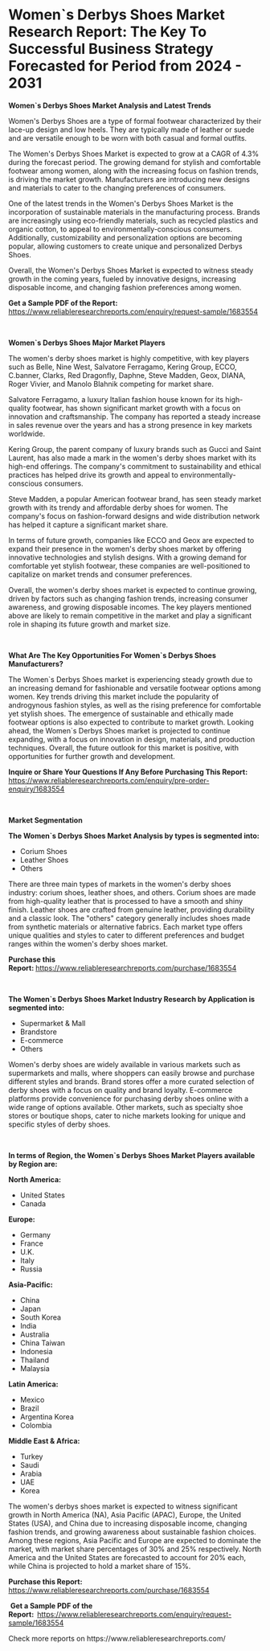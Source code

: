<p><h1>Women`s Derbys Shoes Market Research Report: The Key To Successful Business Strategy Forecasted for Period from 2024 - 2031</h1></p><p><strong>Women`s Derbys Shoes Market Analysis and Latest Trends</strong></p>
<p><p>Women's Derbys Shoes are a type of formal footwear characterized by their lace-up design and low heels. They are typically made of leather or suede and are versatile enough to be worn with both casual and formal outfits.</p><p>The Women's Derbys Shoes Market is expected to grow at a CAGR of 4.3% during the forecast period. The growing demand for stylish and comfortable footwear among women, along with the increasing focus on fashion trends, is driving the market growth. Manufacturers are introducing new designs and materials to cater to the changing preferences of consumers.</p><p>One of the latest trends in the Women's Derbys Shoes Market is the incorporation of sustainable materials in the manufacturing process. Brands are increasingly using eco-friendly materials, such as recycled plastics and organic cotton, to appeal to environmentally-conscious consumers. Additionally, customizability and personalization options are becoming popular, allowing customers to create unique and personalized Derbys Shoes.</p><p>Overall, the Women's Derbys Shoes Market is expected to witness steady growth in the coming years, fueled by innovative designs, increasing disposable income, and changing fashion preferences among women.</p></p>
<p><strong>Get a Sample PDF of the Report:&nbsp;</strong> <a href="https://www.reliableresearchreports.com/enquiry/request-sample/1683554">https://www.reliableresearchreports.com/enquiry/request-sample/1683554</a></p>
<p>&nbsp;</p>
<p><strong>Women`s Derbys Shoes Major Market Players</strong></p>
<p><p>The women's derby shoes market is highly competitive, with key players such as Belle, Nine West, Salvatore Ferragamo, Kering Group, ECCO, C.banner, Clarks, Red Dragonfly, Daphne, Steve Madden, Geox, DIANA, Roger Vivier, and Manolo Blahnik competing for market share.</p><p>Salvatore Ferragamo, a luxury Italian fashion house known for its high-quality footwear, has shown significant market growth with a focus on innovation and craftsmanship. The company has reported a steady increase in sales revenue over the years and has a strong presence in key markets worldwide.</p><p>Kering Group, the parent company of luxury brands such as Gucci and Saint Laurent, has also made a mark in the women's derby shoes market with its high-end offerings. The company's commitment to sustainability and ethical practices has helped drive its growth and appeal to environmentally-conscious consumers.</p><p>Steve Madden, a popular American footwear brand, has seen steady market growth with its trendy and affordable derby shoes for women. The company's focus on fashion-forward designs and wide distribution network has helped it capture a significant market share.</p><p>In terms of future growth, companies like ECCO and Geox are expected to expand their presence in the women's derby shoes market by offering innovative technologies and stylish designs. With a growing demand for comfortable yet stylish footwear, these companies are well-positioned to capitalize on market trends and consumer preferences.</p><p>Overall, the women's derby shoes market is expected to continue growing, driven by factors such as changing fashion trends, increasing consumer awareness, and growing disposable incomes. The key players mentioned above are likely to remain competitive in the market and play a significant role in shaping its future growth and market size.</p></p>
<p>&nbsp;</p>
<p><strong>What Are The Key Opportunities For Women`s Derbys Shoes Manufacturers?</strong></p>
<p><p>The Women`s Derbys Shoes market is experiencing steady growth due to an increasing demand for fashionable and versatile footwear options among women. Key trends driving this market include the popularity of androgynous fashion styles, as well as the rising preference for comfortable yet stylish shoes. The emergence of sustainable and ethically made footwear options is also expected to contribute to market growth. Looking ahead, the Women`s Derbys Shoes market is projected to continue expanding, with a focus on innovation in design, materials, and production techniques. Overall, the future outlook for this market is positive, with opportunities for further growth and development.</p></p>
<p><strong>Inquire or Share Your Questions If Any Before Purchasing This Report:</strong> <a href="https://www.reliableresearchreports.com/enquiry/pre-order-enquiry/1683554">https://www.reliableresearchreports.com/enquiry/pre-order-enquiry/1683554</a></p>
<p>&nbsp;</p>
<p><strong>Market Segmentation</strong></p>
<p><strong>The Women`s Derbys Shoes Market Analysis by types is segmented into:</strong></p>
<p><ul><li>Corium Shoes</li><li>Leather Shoes</li><li>Others</li></ul></p>
<p><p>There are three main types of markets in the women's derby shoes industry: corium shoes, leather shoes, and others. Corium shoes are made from high-quality leather that is processed to have a smooth and shiny finish. Leather shoes are crafted from genuine leather, providing durability and a classic look. The "others" category generally includes shoes made from synthetic materials or alternative fabrics. Each market type offers unique qualities and styles to cater to different preferences and budget ranges within the women's derby shoes market.</p></p>
<p><strong>Purchase this Report:&nbsp;</strong><a href="https://www.reliableresearchreports.com/purchase/1683554">https://www.reliableresearchreports.com/purchase/1683554</a></p>
<p>&nbsp;</p>
<p><strong>The Women`s Derbys Shoes Market Industry Research by Application is segmented into:</strong></p>
<p><ul><li>Supermarket & Mall</li><li>Brandstore</li><li>E-commerce</li><li>Others</li></ul></p>
<p><p>Women's derby shoes are widely available in various markets such as supermarkets and malls, where shoppers can easily browse and purchase different styles and brands. Brand stores offer a more curated selection of derby shoes with a focus on quality and brand loyalty. E-commerce platforms provide convenience for purchasing derby shoes online with a wide range of options available. Other markets, such as specialty shoe stores or boutique shops, cater to niche markets looking for unique and specific styles of derby shoes.</p></p>
<p>&nbsp;</p>
<p><strong>In terms of Region, the Women`s Derbys Shoes Market Players available by Region are:</strong></p>
<p>
    <p> <strong> North America: </strong>
        <ul>
            <li>United States</li>
            <li>Canada</li>
        </ul>
        </p> 
    <p> <strong> Europe: </strong>
        <ul>
            <li>Germany</li>
            <li>France</li>
            <li>U.K.</li>
            <li>Italy</li>
            <li>Russia</li>
        </ul>
        </p> 
    <p> <strong> Asia-Pacific: </strong>
        <ul>
            <li>China</li>
            <li>Japan</li>
            <li>South Korea</li>
            <li>India</li>
            <li>Australia</li>
            <li>China Taiwan</li>
            <li>Indonesia</li>
            <li>Thailand</li>
            <li>Malaysia</li>
        </ul>
        </p> 
    <p> <strong> Latin America: </strong>
        <ul>
            <li>Mexico</li>
            <li>Brazil</li>
            <li>Argentina Korea</li>
            <li>Colombia</li>
        </ul>
        </p> 
    <p> <strong> Middle East & Africa: </strong>
        <ul>
            <li>Turkey</li>
            <li>Saudi</li>
            <li>Arabia</li>
            <li>UAE</li>
            <li>Korea</li>
        </ul>
    </p>
    </p>
<p><p>The women's derbys shoes market is expected to witness significant growth in North America (NA), Asia Pacific (APAC), Europe, the United States (USA), and China due to increasing disposable income, changing fashion trends, and growing awareness about sustainable fashion choices. Among these regions, Asia Pacific and Europe are expected to dominate the market, with market share percentages of 30% and 25% respectively. North America and the United States are forecasted to account for 20% each, while China is projected to hold a market share of 15%.</p></p>
<p><strong>Purchase this Report: </strong><a href="https://www.reliableresearchreports.com/purchase/1683554">https://www.reliableresearchreports.com/purchase/1683554</a></p>
<p>&nbsp;<strong>Get a Sample PDF of the Report:&nbsp;&nbsp;</strong><a href="https://www.reliableresearchreports.com/enquiry/request-sample/1683554">https://www.reliableresearchreports.com/enquiry/request-sample/1683554</a></p>
<p><strong></strong></p>
<p>Check more reports on https://www.reliableresearchreports.com/</p>